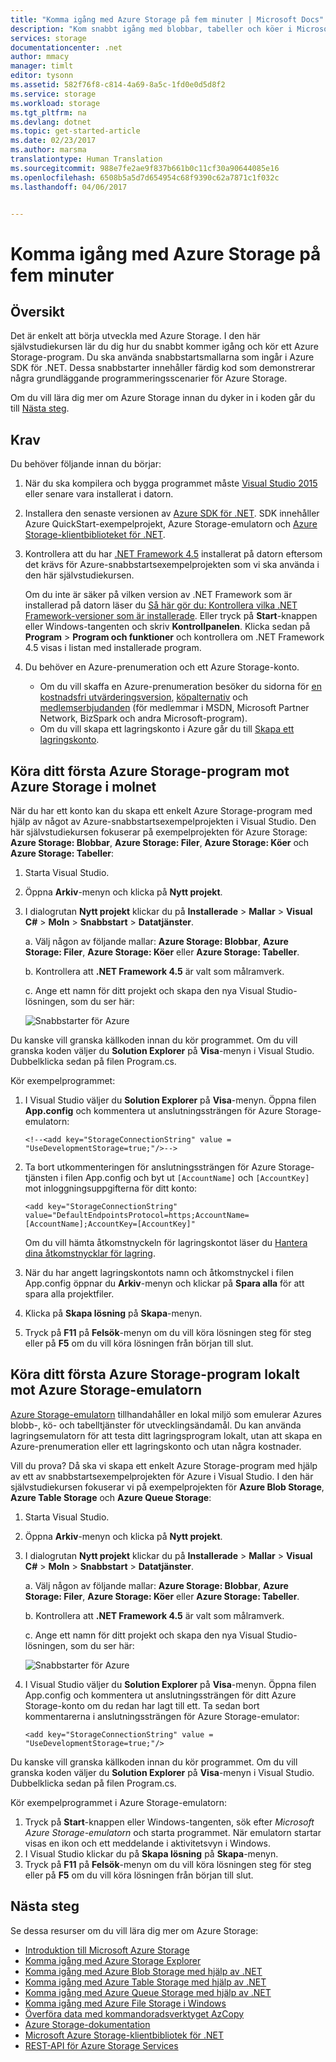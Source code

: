 ```yaml
---
title: "Komma igång med Azure Storage på fem minuter | Microsoft Docs"
description: "Kom snabbt igång med blobbar, tabeller och köer i Microsoft Azure med hjälp av snabbstarterna för Azure Storage, Visual Studio och Azure Storage-emulatorn. Kör ditt första Azure Storage-program inom fem minuter."
services: storage
documentationcenter: .net
author: mmacy
manager: timlt
editor: tysonn
ms.assetid: 582f76f8-c814-4a69-8a5c-1fd0e0d5d8f2
ms.service: storage
ms.workload: storage
ms.tgt_pltfrm: na
ms.devlang: dotnet
ms.topic: get-started-article
ms.date: 02/23/2017
ms.author: marsma
translationtype: Human Translation
ms.sourcegitcommit: 988e7fe2ae9f837b661b0c11cf30a90644085e16
ms.openlocfilehash: 6508b5a5d7d654954c68f9390c62a7871c1f032c
ms.lasthandoff: 04/06/2017


---
```

# <a name="get-started-with-azure-storage-in-five-minutes"></a>Komma igång med Azure Storage på fem minuter
## <a name="overview"></a>Översikt
Det är enkelt att börja utveckla med Azure Storage. I den här självstudiekursen lär du dig hur du snabbt kommer igång och kör ett Azure Storage-program. Du ska använda snabbstartsmallarna som ingår i Azure SDK för .NET. Dessa snabbstarter innehåller färdig kod som demonstrerar några grundläggande programmeringsscenarier för Azure Storage.

Om du vill lära dig mer om Azure Storage innan du dyker in i koden går du till [Nästa steg](#next-steps).

## <a name="prerequisites"></a>Krav
Du behöver följande innan du börjar:

1. När du ska kompilera och bygga programmet måste [Visual Studio 2015](https://www.visualstudio.com/) eller senare vara installerat i datorn.
2. Installera den senaste versionen av [Azure SDK för .NET](https://azure.microsoft.com/downloads/). SDK innehåller Azure QuickStart-exempelprojekt, Azure Storage-emulatorn och [Azure Storage-klientbiblioteket för .NET](https://msdn.microsoft.com/library/azure/dn261237.aspx).
3. Kontrollera att du har [.NET Framework 4.5](http://www.microsoft.com/download/details.aspx?id=30653) installerat på datorn eftersom det krävs för Azure-snabbstartsexempelprojekten som vi ska använda i den här självstudiekursen.

    Om du inte är säker på vilken version av .NET Framework som är installerad på datorn läser du [Så här gör du: Kontrollera vilka .NET Framework-versioner som är installerade](https://msdn.microsoft.com/vstudio/hh925568.aspx). Eller tryck på **Start**-knappen eller Windows-tangenten och skriv **Kontrollpanelen**. Klicka sedan på **Program** > **Program och funktioner** och kontrollera om .NET Framework 4.5 visas i listan med installerade program.
4. Du behöver en Azure-prenumeration och ett Azure Storage-konto.

   * Om du vill skaffa en Azure-prenumeration besöker du sidorna för [en kostnadsfri utvärderingsversion](https://azure.microsoft.com/pricing/free-trial/), [köpalternativ](https://azure.microsoft.com/pricing/purchase-options/) och [medlemserbjudanden](https://azure.microsoft.com/pricing/member-offers/) (för medlemmar i MSDN, Microsoft Partner Network, BizSpark och andra Microsoft-program).
   * Om du vill skapa ett lagringskonto i Azure går du till [Skapa ett lagringskonto](storage-create-storage-account.md#create-a-storage-account).

## <a name="run-your-first-azure-storage-application-against-azure-storage-in-the-cloud"></a>Köra ditt första Azure Storage-program mot Azure Storage i molnet
När du har ett konto kan du skapa ett enkelt Azure Storage-program med hjälp av något av Azure-snabbstartsexempelprojekten i Visual Studio. Den här självstudiekursen fokuserar på exempelprojekten för Azure Storage: **Azure Storage: Blobbar**, **Azure Storage: Filer**, **Azure Storage: Köer** och **Azure Storage: Tabeller**:

1. Starta Visual Studio.
2. Öppna **Arkiv**-menyn och klicka på **Nytt projekt**.
3. I dialogrutan **Nytt projekt** klickar du på **Installerade** > **Mallar** > **Visual C#** > **Moln** > **Snabbstart** > **Datatjänster**.
   
   a. Välj någon av följande mallar: **Azure Storage: Blobbar**, **Azure Storage: Filer**, **Azure Storage: Köer** eller **Azure Storage: Tabeller**.
   
   b. Kontrollera att **.NET Framework 4.5** är valt som målramverk.
   
   c. Ange ett namn för ditt projekt och skapa den nya Visual Studio-lösningen, som du ser här:

    ![Snabbstarter för Azure][Image1]

Du kanske vill granska källkoden innan du kör programmet. Om du vill granska koden väljer du **Solution Explorer** på **Visa**-menyn i Visual Studio. Dubbelklicka sedan på filen Program.cs.

Kör exempelprogrammet:

1. I Visual Studio väljer du **Solution Explorer** på **Visa**-menyn. Öppna filen **App.config** och kommentera ut anslutningssträngen för Azure Storage-emulatorn:

   `<!--<add key="StorageConnectionString" value = "UseDevelopmentStorage=true;"/>-->`

2. Ta bort utkommenteringen för anslutningssträngen för Azure Storage-tjänsten i filen App.config och byt ut `[AccountName]` och `[AccountKey]` mot inloggningsuppgifterna för ditt konto:

   `<add key="StorageConnectionString" value="DefaultEndpointsProtocol=https;AccountName=[AccountName];AccountKey=[AccountKey]"`

   Om du vill hämta åtkomstnyckeln för lagringskontot läser du [Hantera dina åtkomstnycklar för lagring](storage-create-storage-account.md#manage-your-storage-access-keys).
3. När du har angett lagringskontots namn och åtkomstnyckel i filen App.config öppnar du **Arkiv**-menyn och klickar på **Spara alla** för att spara alla projektfiler.
4. Klicka på **Skapa lösning** på **Skapa**-menyn.
5. Tryck på **F11** på **Felsök**-menyn om du vill köra lösningen steg för steg eller på **F5** om du vill köra lösningen från början till slut.

## <a name="run-your-first-azure-storage-application-locally-against-the-azure-storage-emulator"></a>Köra ditt första Azure Storage-program lokalt mot Azure Storage-emulatorn
[Azure Storage-emulatorn](storage-use-emulator.md) tillhandahåller en lokal miljö som emulerar Azures blobb-, kö- och tabelltjänster för utvecklingsändamål. Du kan använda lagringsemulatorn för att testa ditt lagringsprogram lokalt, utan att skapa en Azure-prenumeration eller ett lagringskonto och utan några kostnader.

Vill du prova? Då ska vi skapa ett enkelt Azure Storage-program med hjälp av ett av snabbstartsexempelprojekten för Azure i Visual Studio. I den här självstudiekursen fokuserar vi på exempelprojekten för **Azure Blob Storage**, **Azure Table Storage** och **Azure Queue Storage**:

1. Starta Visual Studio.
2. Öppna **Arkiv**-menyn och klicka på **Nytt projekt**.
3. I dialogrutan **Nytt projekt** klickar du på **Installerade** > **Mallar** > **Visual C#** > **Moln** > **Snabbstart** > **Datatjänster**.
    
    a. Välj någon av följande mallar: **Azure Storage: Blobbar**, **Azure Storage: Filer**, **Azure Storage: Köer** eller **Azure Storage: Tabeller**.
    
    b. Kontrollera att **.NET Framework 4.5** är valt som målramverk.
    
    c. Ange ett namn för ditt projekt och skapa den nya Visual Studio-lösningen, som du ser här:

    ![Snabbstarter för Azure][Image1]

4. I Visual Studio väljer du **Solution Explorer** på **Visa**-menyn. Öppna filen App.config och kommentera ut anslutningssträngen för ditt Azure Storage-konto om du redan har lagt till ett. Ta sedan bort kommentarerna i anslutningssträngen för Azure Storage-emulator:

   `<add key="StorageConnectionString" value = "UseDevelopmentStorage=true;"/>`

Du kanske vill granska källkoden innan du kör programmet. Om du vill granska koden väljer du **Solution Explorer** på **Visa**-menyn i Visual Studio. Dubbelklicka sedan på filen Program.cs.

Kör exempelprogrammet i Azure Storage-emulatorn:

1. Tryck på **Start**-knappen eller Windows-tangenten, sök efter *Microsoft Azure Storage-emulatorn* och starta programmet. När emulatorn startar visas en ikon och ett meddelande i aktivitetsvyn i Windows.
2. I Visual Studio klickar du på **Skapa lösning** på **Skapa**-menyn.
3. Tryck på **F11** på **Felsök**-menyn om du vill köra lösningen steg för steg eller på **F5** om du vill köra lösningen från början till slut.

## <a name="next-steps"></a>Nästa steg
Se dessa resurser om du vill lära dig mer om Azure Storage:

* [Introduktion till Microsoft Azure Storage](storage-introduction.md)
* [Komma igång med Azure Storage Explorer](../vs-azure-tools-storage-manage-with-storage-explorer.md)
* [Komma igång med Azure Blob Storage med hjälp av .NET](storage-dotnet-how-to-use-blobs.md)
* [Komma igång med Azure Table Storage med hjälp av .NET](storage-dotnet-how-to-use-tables.md)
* [Komma igång med Azure Queue Storage med hjälp av .NET](storage-dotnet-how-to-use-queues.md)
* [Komma igång med Azure File Storage i Windows](storage-dotnet-how-to-use-files.md)
* [Överföra data med kommandoradsverktyget AzCopy](storage-use-azcopy.md)
* [Azure Storage-dokumentation](https://azure.microsoft.com/documentation/services/storage/)
* [Microsoft Azure Storage-klientbibliotek för .NET](https://msdn.microsoft.com/library/azure/dn261237.aspx)
* [REST-API för Azure Storage Services](https://msdn.microsoft.com/library/azure/dd179355.aspx)

[Image1]: ./media/storage-getting-started-guide/QuickStart.png

